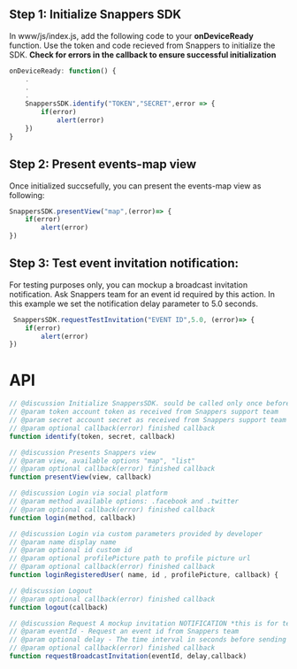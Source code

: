 
## Step 1: Initialize Snappers SDK
In www/js/index.js, add the following code to your **onDeviceReady** function. Use the token and code recieved from Snappers to initialize the SDK. **Check for errors in the callback to ensure successful initialization**
```javascript
onDeviceReady: function() {
    .
    .
    .
    SnappersSDK.identify("TOKEN","SECRET",error => {
        if(error) 
            alert(error)
    })
}
```

## Step 2: Present events-map view
Once initialized succsefully, you can present the events-map view as following:
```javascript
SnappersSDK.presentView("map",(error)=> {
    if(error) 
        alert(error)
})
```
## Step 3: Test event invitation notification:
For testing purposes only, you can mockup a broadcast invitation notification.
Ask Snappers team for an event id required by this action. 
In this example we set the notification delay parameter to 5.0 seconds. 
```javascript
 SnappersSDK.requestTestInvitation("EVENT ID",5.0, (error)=> {
    if(error)
        alert(error)
})
```
# API
```javascript
// @discussion Initialize SnappersSDK. sould be called only once before any other SDK call
// @param token account token as received from Snappers support team
// @param secret account secret as received from Snappers support team
// @param optional callback(error) finished callback
function identify(token, secret, callback)
```  
  
```javascript
// @discussion Presents Snappers view
// @param view, available options "map", "list"
// @param optional callback(error) finished callback
function presentView(view, callback)
```

```javascript
// @discussion Login via social platform
// @param method available options: .facebook and .twitter
// @param optional callback(error) finished callback
function login(method, callback)
```

```javascript
// @discussion Login via custom parameters provided by developer
// @param name display name
// @param optional id custom id 
// @param optional profilePicture path to profile picture url
// @param optional callback(error) finished callback
function loginRegisteredUser( name, id , profilePicture, callback) {
```
```javascript
// @discussion Logout
// @param optional callback(error) finished callback
function logout(callback) 
```

```javascript
// @discussion Request A mockup invitation NOTIFICATION *this is for testing purposes only
// @param eventId - Request an event id from Snappers team
// @param optional delay - The time interval in seconds before sending the notification
// @param optional callback(error) finished callback
function requestBroadcastInvitation(eventId, delay,callback) 
```

